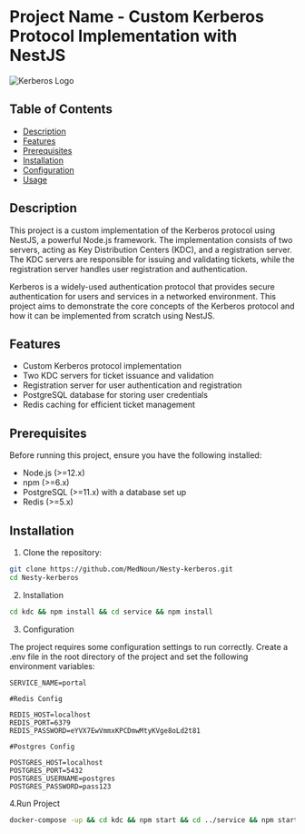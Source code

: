 # Project Name - Custom Kerberos Protocol Implementation with NestJS

![Kerberos Logo](https://miro.medium.com/v2/resize:fit:700/0*Qeh4qhAIiY1zxjCR.gif)

## Table of Contents

- [Description](#description)
- [Features](#features)
- [Prerequisites](#prerequisites)
- [Installation](#installation)
- [Configuration](#configuration)
- [Usage](#usage)

## Description

This project is a custom implementation of the Kerberos protocol using NestJS, a powerful Node.js framework. The implementation consists of two servers, acting as Key Distribution Centers (KDC), and a registration server. The KDC servers are responsible for issuing and validating tickets, while the registration server handles user registration and authentication.

Kerberos is a widely-used authentication protocol that provides secure authentication for users and services in a networked environment. This project aims to demonstrate the core concepts of the Kerberos protocol and how it can be implemented from scratch using NestJS.

## Features

- Custom Kerberos protocol implementation
- Two KDC servers for ticket issuance and validation
- Registration server for user authentication and registration
- PostgreSQL database for storing user credentials
- Redis caching for efficient ticket management

## Prerequisites

Before running this project, ensure you have the following installed:

- Node.js (>=12.x)
- npm (>=6.x)
- PostgreSQL (>=11.x) with a database set up
- Redis (>=5.x)

## Installation

1. Clone the repository:

```bash
git clone https://github.com/MedNoun/Nesty-kerberos.git
cd Nesty-kerberos
```
2. Installation

```bash
cd kdc && npm install && cd service && npm install
```
3. Configuration

The project requires some configuration settings to run correctly. Create a .env file in the root directory of the project and set the following environment variables:
```
SERVICE_NAME=portal

#Redis Config

REDIS_HOST=localhost
REDIS_PORT=6379
REDIS_PASSWORD=eYVX7EwVmmxKPCDmwMtyKVge8oLd2t81

#Postgres Config

POSTGRES_HOST=localhost
POSTGRES_PORT=5432
POSTGRES_USERNAME=postgres
POSTGRES_PASSWORD=pass123
```
4.Run Project
```bash
docker-compose -up && cd kdc && npm start && cd ../service && npm start
```

